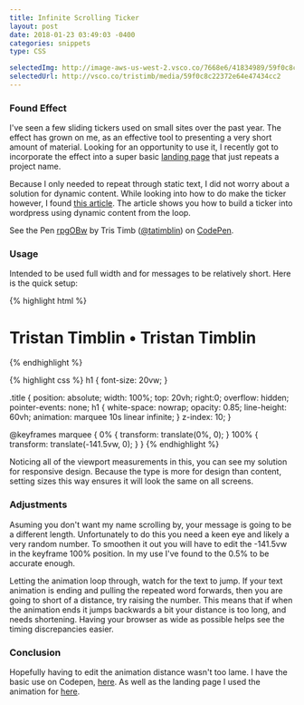 ```yaml
---
title: Infinite Scrolling Ticker
layout: post
date: 2018-01-23 03:49:03 -0400
categories: snippets
type: CSS

selectedImg: http://image-aws-us-west-2.vsco.co/7668e6/41834989/59f0c8c22372e64e47434cc2/vsco59f0c8ca6edaa.jpg
selectedUrl: http://vsco.co/tristimb/media/59f0c8c22372e64e47434cc2
---
```


### Found Effect

I've seen a few sliding tickers used on small sites over the past year. The effect has grown on me, as an effective tool to presenting a very short amount of material. Looking for an opportunity to use it, I recently got to incorporate the effect into a super basic [landing page](http://labs.timblin.co/symphonyxr/) that just repeats a project name.

Because I only needed to repeat through static text, I did not worry about a solution for dynamic content. While looking into how to do make the ticker however, I found [this article](https://themetry.com/scrolling-news-ticker/). The article shows you how to build a ticker into wordpress using dynamic content from the loop.


<p data-height="265" data-theme-id="0" data-slug-hash="rpgOBw" data-default-tab="css,result" data-user="tatimblin" data-embed-version="2" data-pen-title="rpgOBw" class="codepen">See the Pen <a href="https://codepen.io/tatimblin/pen/rpgOBw/">rpgOBw</a> by Tris Timb (<a href="https://codepen.io/tatimblin">@tatimblin</a>) on <a href="https://codepen.io">CodePen</a>.</p>
<script async src="https://production-assets.codepen.io/assets/embed/ei.js"></script>

### Usage 

Intended to be used full width and for messages to be relatively short. Here is the quick setup:

{% highlight html %}
<div class="title">
	<h1>Tristan Timblin • Tristan Timblin</h1>
</div>
{% endhighlight %}

{% highlight css %}
h1 {
    font-size: 20vw;
}

.title {
    position: absolute;
    width: 100%;
    top: 20vh; right:0;
    overflow: hidden;
    pointer-events: none;
    h1 {
        white-space: nowrap;
        opacity: 0.85;
        line-height: 60vh;
        animation: marquee 10s linear infinite; 
    }
    z-index: 10;
}

@keyframes marquee {
    0%   { transform: translate(0%, 0); }
    100% { transform: translate(-141.5vw, 0); }
}
{% endhighlight %}

Noticing all of the viewport measurements in this, you can see my solution for responsive design. Because the type is more for design than content, setting sizes this way ensures it will look the same on all screens.

### Adjustments

Asuming you don't want my name scrolling by, your message is going to be a different length. Unfortunately to do this you need a keen eye and likely a very random number. To smoothen it out you will have to edit the -141.5vw in the keyframe 100% position. In my use I've found to the 0.5% to be accurate enough.

Letting the animation loop through, watch for the text to jump. If your text animation is ending and pulling the repeated word forwards, then you are going to short of a distance, try raising the number. This means that if when the animation ends it jumps backwards a bit your distance is too long, and needs shortening. Having your browser as wide as possible helps see the timing discrepancies easier.

### Conclusion

Hopefully having to edit the animation distance wasn't too lame. I have the basic use on Codepen, [here](https://codepen.io/tatimblin/pen/rpgOBw). As well as the landing page I used the animation for [here](http://labs.timblin.co/symphonyxr/).


